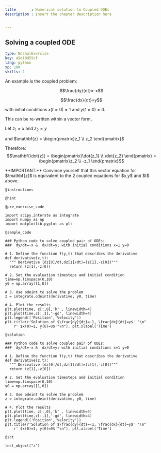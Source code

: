 ```yaml
---
title       : Numerical solution to Coupled ODEs
description : Insert the chapter description here


---
```

## Solving a coupled ODE

```yaml
type: NormalExercise
key: a5d18d55cf
lang: python
xp: 100
skills: 2
```
 An example is the coupled problem:
  
  $$\frac{dy}{dt}=-x$$
  
  $$\frac{dx}{dt}=y$$

with initial conditions $x(t=0)=1 \mbox{ and } y(t=0)=0$.  

This can be re-written within a vector form, 

Let $z_1 = x$ and $z_2=y$

and $\mathbf{z} =  \begin{pmatrix}z_1 \\ z_2  \end{pmatrix}$

Therefore:
  $$\mathbf{\dot{z}} =  \begin{pmatrix}\dot{z_1} \\ \dot{z_2}  \end{pmatrix} =  \begin{pmatrix}z_2 \\ -z_1 \end{pmatrix}$$

<div class="alert alert-block alert-info"> **IMPORTANT:** Convince yourself that this vector equation for $\mathbf{z}$ is equivalent to the 2 coupled equations for $x,y$ and $t$ above.
</div>

`@instructions`

`@hint`

`@pre_exercise_code`
```{python}
import scipy.interate as integrate
import numpy as np
import matplotlib.pyplot as plt
```

`@sample_code`
```{python}
### Python code to solve coupled pair of ODEs:
###  dy/dt=-x &  dx/dt=y; with initial conditions x=1 y=0

# 1. Define the function f(y,t) that describes the derivative
def derivative(z,t):
  """ Derivative (dz[0]/dt,dz[1]/dt)=(z[1],-z[0])"""
  return (z[1],-z[0])

# 2. Set the evaluation timesteps and initial condition
time=np.linspace(0,10)
y0 = np.array([1,0])

# 3. Use odeint to solve the problem
z = integrate.odeint(derivative, y0, time) 

# 4. Plot the results
plt.plot(time, z[:,0],'k' , linewidth=4)
plt.plot(time,z[:,1],'-gd', linewidth=4)
plt.legend(('Position','Velocity'))
plt.title(r'Solution of $\frac{dy}{dt}=-1, \frac{dx}{dt}=y$' "\n"
    r' $x(0)=1, y(0)=0$'"\n"), plt.xlabel('Time')
```

`@solution`
```{python}
### Python code to solve coupled pair of ODEs:
###  dy/dt=-x &  dx/dt=y; with initial conditions x=1 y=0

# 1. Define the function f(y,t) that describes the derivative
def derivative(z,t):
  """ Derivative (dz[0]/dt,dz[1]/dt)=(z[1],-z[0])"""
  return (z[1],-z[0])

# 2. Set the evaluation timesteps and initial condition
time=np.linspace(0,10)
y0 = np.array([1,0])

# 3. Use odeint to solve the problem
z = integrate.odeint(derivative, y0, time) 

# 4. Plot the results
plt.plot(time, z[:,0],'k' , linewidth=4)
plt.plot(time,z[:,1],'-gd', linewidth=4)
plt.legend(('Position','Velocity'))
plt.title(r'Solution of $\frac{dy}{dt}=-1, \frac{dx}{dt}=y$' "\n"
    r' $x(0)=1, y(0)=0$'"\n"), plt.xlabel('Time')
```

`@sct`
```{python}
test_object("z")
```
